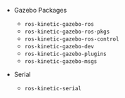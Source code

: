 - Gazebo Packages
   - `ros-kinetic-gazebo-ros`
   - `ros-kinetic-gazebo-ros-pkgs`
   - `ros-kinetic-gazebo-ros-control`
   - `ros-kinetic-gazebo-dev`
   - `ros-kinetic-gazebo-plugins`
   - `ros-kinetic-gazebo-msgs`

- Serial
   - `ros-kinetic-serial`
